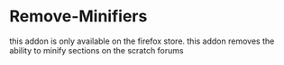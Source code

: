 # Remove-Minifiers
this addon is only available on the firefox store. this addon removes the ability to minify sections on the scratch forums
